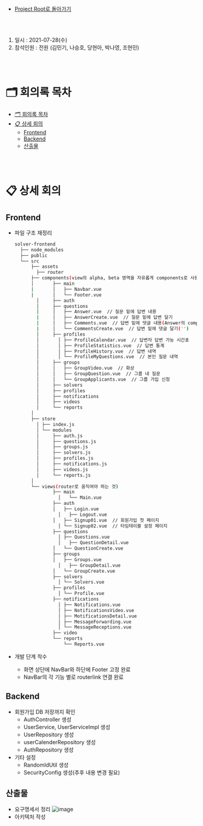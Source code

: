 - [Project Root로 돌아가기](../../README.md)

<br><br>

1. 일시 : 2021-07-28(수)
2. 참석인원 : 전원 (김민기, 나승호, 당현아, 박나영, 조현민) 

<br><br>

# 🗂 회의록 목차

- [🗂 회의록 목차](#-회의록-목차)
- [📋 상세 회의](#-상세-회의)
  - [Frontend](#frontend)
  - [Backend](#backend)
  - [산출물](#산출물)

<br><br>

# 📋 상세 회의




## Frontend

- 파일 구조 재정리

  ```bash
  solver-frontend
  	├── node_modules
  	├── public
  	└── src
  		├── assets
          ├── router
  		├── components(view의 alpha, beta 영역을 자유롭게 components로 사용)
  		│		├── main
  		|		│	├── Navbar.vue
  		|		│	└── Footer.vue
          │		├── auth
          │		├── questions
          |		│	├── Answer.vue  // 질문 밑에 답변 내용
          |		│	├── AnswerCreate.vue  // 질문 밑에 답변 달기
          |		│	├── Comments.vue  // 답변 밑에 댓글 내용(Answer의 component)
          |		│	└── CommentsCreate.vue  // 답변 밑에 댓글 달기('')
          │		├── profiles
          │       │	├── ProfileCalendar.vue  // 답변자 답변 가능 시간표
          │       │	├── ProfileStatistics.vue  // 답변 통계
          │       │	├── ProfileHistory.vue  // 답변 내역
          │       │	└── ProfileMyQuestions.vue  // 본인 질문 내역
          │		├── groups
          │		│	├── GroupVideo.vue  // 화상
          │		│	├── GroupQuestion.vue  // 그룹 내 질문
          │   	│	└── GroupApplicants.vue  // 그룹 가입 신청
          │		├── solvers
          │		├── profiles
          │		├── notifications
          │		├── videos
          │		└── reports
  		│
  		├── store
          │	├── index.js
          │	└── modules
          │		├── auth.js
          │		├── questions.js
          │		├── groups.js
          │		├── solvers.js
          │		├── profiles.js
          │		├── notifications.js
          │		├── videos.js
          │		└── reports.js
  		│
  		└── views(router로 움직여야 하는 것)
  				├── main
                  │   └── Main.vue
          		├── auth
          		│	├── Login.vue
                  │   ├── Logout.vue
          		│	├── Signup01.vue  // 회원가입 첫 페이지
                  │	└── Signup02.vue  // 타임테이블 설정 페이지
          		├── questions
                  │	├── Questions.vue
                  │   ├── QuestionDetail.vue
          		│	└── QuestionCreate.vue
          		├── groups
          		│	├── Groups.vue
                  │   ├── GroupDetail.vue
          		│	└── GroupCreate.vue
          		├── solvers
                  │	└── Solvers.vue
          		├── profiles
                  │	└── Profile.vue
          		├── notifications
                  │	├── Notifications.vue
                  │	├── NotificationsVideo.vue
                  │	├── MotificationsDetail.vue
                  │	├── MessageForwarding.vue
                  │	└── MessageReceptions.vue
          		├── video
          		└── reports
                  	└── Reports.vue
  ```




- 개발 단계 착수
  - 화면 상단에 NavBar와 하단에 Footer 고정 완료
  - NavBar의 각 기능 별로 routerlink 연결 완료



## Backend

- 회원가입 DB 저장까지 확인
  - AuthController 생성
  - UserService, UserServiceImpl 생성
  - UserRepository 생성
  - userCalenderRepository 생성
  - AuthRepository 생성
- 기타 설정
  - RandomIdUtil 생성
  - SecurityConfig 생성(추후 내용 변경 필요)

## 산출물

- 요구명세서 정리
  ![image](https://user-images.githubusercontent.com/45550607/127318191-984bf694-68f8-48f8-981c-bb0f6afe2b92.png)
- 아키텍처 작성
